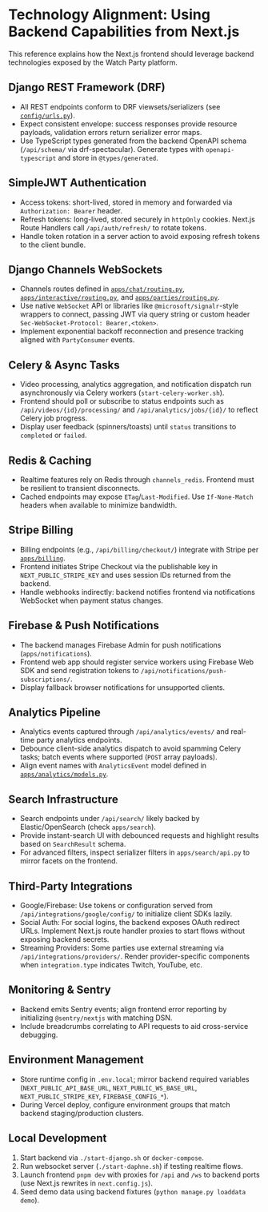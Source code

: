 # Technology Alignment: Using Backend Capabilities from Next.js

This reference explains how the Next.js frontend should leverage backend technologies exposed by the Watch Party platform.

## Django REST Framework (DRF)

- All REST endpoints conform to DRF viewsets/serializers (see [`config/urls.py`](../../config/urls.py)).
- Expect consistent envelope: success responses provide resource payloads, validation errors return serializer error maps.
- Use TypeScript types generated from the backend OpenAPI schema (`/api/schema/` via drf-spectacular). Generate types with `openapi-typescript` and store in `@types/generated`.

## SimpleJWT Authentication

- Access tokens: short-lived, stored in memory and forwarded via `Authorization: Bearer` header.
- Refresh tokens: long-lived, stored securely in `httpOnly` cookies. Next.js Route Handlers call `/api/auth/refresh/` to rotate tokens.
- Handle token rotation in a server action to avoid exposing refresh tokens to the client bundle.

## Django Channels WebSockets

- Channels routes defined in [`apps/chat/routing.py`](../../apps/chat/routing.py), [`apps/interactive/routing.py`](../../apps/interactive/routing.py), and [`apps/parties/routing.py`](../../apps/parties/routing.py).
- Use native `WebSocket` API or libraries like `@microsoft/signalr`-style wrappers to connect, passing JWT via query string or custom header `Sec-WebSocket-Protocol: Bearer,<token>`.
- Implement exponential backoff reconnection and presence tracking aligned with `PartyConsumer` events.

## Celery & Async Tasks

- Video processing, analytics aggregation, and notification dispatch run asynchronously via Celery workers (`start-celery-worker.sh`).
- Frontend should poll or subscribe to status endpoints such as `/api/videos/{id}/processing/` and `/api/analytics/jobs/{id}/` to reflect Celery job progress.
- Display user feedback (spinners/toasts) until `status` transitions to `completed` or `failed`.

## Redis & Caching

- Realtime features rely on Redis through `channels_redis`. Frontend must be resilient to transient disconnects.
- Cached endpoints may expose `ETag`/`Last-Modified`. Use `If-None-Match` headers when available to minimize bandwidth.

## Stripe Billing

- Billing endpoints (e.g., `/api/billing/checkout/`) integrate with Stripe per [`apps/billing`](../../apps/billing/).
- Frontend initiates Stripe Checkout via the publishable key in `NEXT_PUBLIC_STRIPE_KEY` and uses session IDs returned from the backend.
- Handle webhooks indirectly: backend notifies frontend via notifications WebSocket when payment status changes.

## Firebase & Push Notifications

- The backend manages Firebase Admin for push notifications (`apps/notifications`).
- Frontend web app should register service workers using Firebase Web SDK and send registration tokens to `/api/notifications/push-subscriptions/`.
- Display fallback browser notifications for unsupported clients.

## Analytics Pipeline

- Analytics events captured through `/api/analytics/events/` and real-time party analytics endpoints.
- Debounce client-side analytics dispatch to avoid spamming Celery tasks; batch events where supported (`POST` array payloads).
- Align event names with `AnalyticsEvent` model defined in [`apps/analytics/models.py`](../../apps/analytics/models.py).

## Search Infrastructure

- Search endpoints under `/api/search/` likely backed by Elastic/OpenSearch (check `apps/search`).
- Provide instant-search UI with debounced requests and highlight results based on `SearchResult` schema.
- For advanced filters, inspect serializer filters in `apps/search/api.py` to mirror facets on the frontend.

## Third-Party Integrations

- Google/Firebase: Use tokens or configuration served from `/api/integrations/google/config/` to initialize client SDKs lazily.
- Social Auth: For social logins, the backend exposes OAuth redirect URLs. Implement Next.js route handler proxies to start flows without exposing backend secrets.
- Streaming Providers: Some parties use external streaming via `/api/integrations/providers/`. Render provider-specific components when `integration.type` indicates Twitch, YouTube, etc.

## Monitoring & Sentry

- Backend emits Sentry events; align frontend error reporting by initializing `@sentry/nextjs` with matching DSN.
- Include breadcrumbs correlating to API requests to aid cross-service debugging.

## Environment Management

- Store runtime config in `.env.local`; mirror backend required variables (`NEXT_PUBLIC_API_BASE_URL`, `NEXT_PUBLIC_WS_BASE_URL`, `NEXT_PUBLIC_STRIPE_KEY`, `FIREBASE_CONFIG_*`).
- During Vercel deploy, configure environment groups that match backend staging/production clusters.

## Local Development

1. Start backend via `./start-django.sh` or `docker-compose`.
2. Run websocket server (`./start-daphne.sh`) if testing realtime flows.
3. Launch frontend `pnpm dev` with proxies for `/api` and `/ws` to backend ports (use Next.js rewrites in `next.config.js`).
4. Seed demo data using backend fixtures (`python manage.py loaddata demo`).

